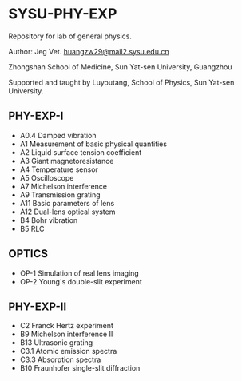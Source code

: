 # SYSU-PHY-EXP

Repository for lab of general physics.

Author: Jeg Vet. huangzw29@mail2.sysu.edu.cn

Zhongshan School of Medicine, Sun Yat-sen University, Guangzhou

Supported and taught by Luyoutang, School of Physics, Sun Yat-sen University.
## PHY-EXP-I

- A0.4 Damped vibration
- A1 Measurement of basic physical quantities
- A2 Liquid surface tension coefficient
- A3 Giant magnetoresistance
- A4 Temperature sensor
- A5 Oscilloscope
- A7 Michelson interference
- A9 Transmission grating
- A11 Basic parameters of lens
- A12 Dual-lens optical system
- B4 Bohr vibration
- B5 RLC

## OPTICS

- OP-1 Simulation of real lens imaging
- OP-2 Young's double-slit experiment

## PHY-EXP-II

- C2 Franck Hertz experiment
- B9 Michelson interference II
- B13 Ultrasonic grating
- C3.1 Atomic emission spectra
- C3.3 Absorption spectra
- B10 Fraunhofer single-slit diffraction
